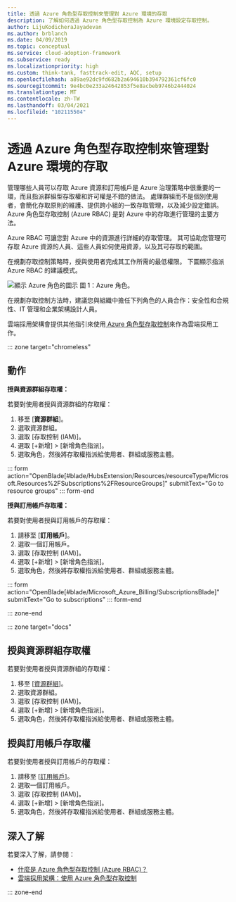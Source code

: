 ```yaml
---
title: 透過 Azure 角色型存取控制來管理對 Azure 環境的存取
description: 了解如何透過 Azure 角色型存取控制為 Azure 環境設定存取控制。
author: LijuKodicheraJayadevan
ms.author: brblanch
ms.date: 04/09/2019
ms.topic: conceptual
ms.service: cloud-adoption-framework
ms.subservice: ready
ms.localizationpriority: high
ms.custom: think-tank, fasttrack-edit, AQC, setup
ms.openlocfilehash: a89ae92dc9fd682b2a694610b394792361cf6fc0
ms.sourcegitcommit: 9e4bc0e233a24642853f5e8acbeb9746b2444024
ms.translationtype: MT
ms.contentlocale: zh-TW
ms.lasthandoff: 03/04/2021
ms.locfileid: "102115504"
---
```

# <a name="manage-access-to-your-azure-environment-with-azure-role-based-access-control"></a>透過 Azure 角色型存取控制來管理對 Azure 環境的存取

管理哪些人員可以存取 Azure 資源和訂用帳戶是 Azure 治理策略中很重要的一環，而且指派群組型存取權和許可權是不錯的做法。 處理群組而不是個別使用者，會簡化存取原則的維護、提供跨小組的一致存取管理，以及減少設定錯誤。 Azure 角色型存取控制 (Azure RBAC) 是對 Azure 中的存取進行管理的主要方法。

Azure RBAC 可讓您對 Azure 中的資源進行詳細的存取管理。 其可協助您管理可存取 Azure 資源的人員、這些人員如何使用資源，以及其可存取的範圍。

在規劃存取控制策略時，授與使用者完成其工作所需的最低權限。 下圖顯示指派 Azure RBAC 的建議模式。

![顯示 Azure 角色的圖示](./media/manage-access/role-examples.png)
圖 1：Azure 角色。

在規劃存取控制方法時，建議您與組織中擔任下列角色的人員合作：安全性和合規性、IT 管理和企業架構設計人員。

雲端採用架構會提供其他指引來使用[ Azure 角色型存取控制](../considerations/roles.md)來作為雲端採用工作。

::: zone target="chromeless"

## <a name="actions"></a>動作

**授與資源群組存取權：**

若要對使用者授與資源群組的存取權：

1. 移至 [**資源群組**]。
1. 選取資源群組。
1. 選取 [存取控制 (IAM)]。
1. 選取 [+新增] > [新增角色指派]。
1. 選取角色，然後將存取權指派給使用者、群組或服務主體。

::: form action="OpenBlade[#blade/HubsExtension/Resources/resourceType/Microsoft.Resources%2FSubscriptions%2FResourceGroups]" submitText="Go to resource groups" ::: form-end

**授與訂用帳戶存取權：**

若要對使用者授與訂用帳戶的存取權：

1. 請移至 [**訂用帳戶**]。
1. 選取一個訂用帳戶。
1. 選取 [存取控制 (IAM)]。
1. 選取 [+新增] > [新增角色指派]。
1. 選取角色，然後將存取權指派給使用者、群組或服務主體。

::: form action="OpenBlade[#blade/Microsoft_Azure_Billing/SubscriptionsBlade]" submitText="Go to subscriptions" ::: form-end

::: zone-end

::: zone target="docs"

## <a name="grant-resource-group-access"></a>授與資源群組存取權

若要對使用者授與資源群組的存取權：

1. 移至 [[資源群組](https://portal.azure.com/#blade/HubsExtension/BrowseResourceGroups)]。
1. 選取資源群組。
1. 選取 [存取控制 (IAM)]。
1. 選取 [+新增] > [新增角色指派]。
1. 選取角色，然後將存取權指派給使用者、群組或服務主體。

## <a name="grant-subscription-access"></a>授與訂用帳戶存取權

若要對使用者授與訂用帳戶的存取權：

1. 請移至 [[訂用帳戶](https://portal.azure.com/#blade/Microsoft_Azure_Billing/SubscriptionsBlade)]。
1. 選取一個訂用帳戶。
1. 選取 [存取控制 (IAM)]。
1. 選取 [+新增] > [新增角色指派]。
1. 選取角色，然後將存取權指派給使用者、群組或服務主體。

## <a name="learn-more"></a>深入了解

若要深入了解，請參閱：

- [什麼是 Azure 角色型存取控制 (Azure RBAC)？](/azure/role-based-access-control/overview)
- [雲端採用架構：使用 Azure 角色型存取控制](../considerations/roles.md)

::: zone-end
